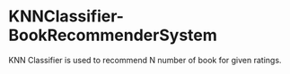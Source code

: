 # KNNClassifier-BookRecommenderSystem
KNN Classifier is used to recommend N number of book for given ratings.
